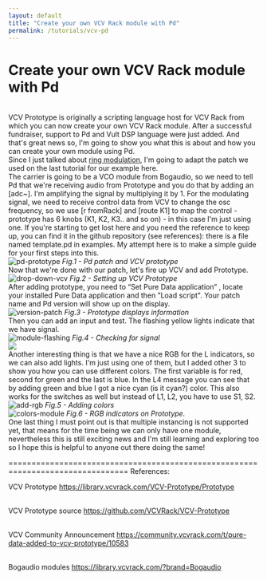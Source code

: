 ```yaml
---
layout: default
title: "Create your own VCV Rack module with Pd"
permalink: /tutorials/vcv-pd
---
```


# Create your own VCV Rack module with Pd

<br />VCV Prototype is originally a scripting language host for VCV Rack from which you can now create your own VCV Rack module. After a successful fundraiser, support to Pd and Vult DSP language were just added. And that's great news so, I'm going to show you what this is about and how you can create your own module using Pd.
<br />Since I just talked about [ring modulation](https://n1n4-303.github.io/tutorials/ring-modulation), I'm going to adapt the patch we used on the last tutorial for our example here. 
<br />The carrier is going to be a VCO module from Bogaudio, so we need to tell Pd that we're receiving audio from Prototype and you do that by adding an [adc~]. I'm amplifying the signal by multiplying it by 1. For the modulating signal, we need to receive control data from VCV to change the osc frequency, so we use [r fromRack] and [route K1] to map the control - prototype has 6 knobs (K1, K2, K3.. and so on) - in this case I'm just using one. If you're starting to get lost here and you need the reference to keep up, you can find it in the github repository (see references): there is a file named template.pd in examples. My attempt here is to make a simple guide for your first steps into this.
<br />
![pd-prototype](https://user-images.githubusercontent.com/64982634/88485820-e7c5ad00-cf70-11ea-9b3a-fa570da283c3.jpg)
*Fig.1 - Pd patch and VCV prototype*
<br />
Now that we're done with our patch, let's fire up VCV and add Prototype.
<br />
![drop-down-vcv](https://user-images.githubusercontent.com/64982634/88485851-35dab080-cf71-11ea-8bb4-1ac10053a510.png)
*Fig.2 - Setting up VCV Prototype*
<br />
After adding prototype, you need to “Set Pure Data application” , locate your installed Pure Data application and then ”Load script". Your patch name and Pd version will show up on the display.
<br />
![version-patch](https://user-images.githubusercontent.com/64982634/88485862-51de5200-cf71-11ea-8a10-8fcc276df91e.png)
*Fig.3 - Prototype displays information*
<br />
Then you can add an input and test. The flashing yellow lights indicate that we have signal.
<br />
![module-flashing](https://user-images.githubusercontent.com/64982634/88485874-776b5b80-cf71-11ea-8dea-6b63b92a867c.png)
*Fig.4 - Checking for signal*
<br />
<img src="https://i.makeagif.com/media/4-20-2018/hmsFMZ.gif">
<br />
Another interesting thing is that we have a nice RGB for the L indicators, so we can also add lights. I'm just using one of them, but I added other 3 to show you how you can use different colors. The first variable is for red, second for green and the last is blue. In the L4 message you can see that by adding green and blue I got a nice cyan (is it cyan?) color. This also works for the switches as well but instead of L1, L2, you have to use S1, S2.
<br />
![add-rgb](https://user-images.githubusercontent.com/64982634/88485889-9d90fb80-cf71-11ea-8b2b-6de4c448f325.png)
*Fig.5 - Adding colors*
<br />
![colors-module](https://user-images.githubusercontent.com/64982634/88485897-b4cfe900-cf71-11ea-9dcc-ad1c81c61f97.png)
*Fig.6 - RGB indicators on Prototype.*
<br />
One last thing I must point out is that multiple instancing is not supported yet, that means for the time being we can only have one module, nevertheless this is still exciting news and I'm still learning and exploring too so I hope this is helpful to anyone out there doing the same!
<br />

================================================================================ 
References:

VCV Prototype
<https://library.vcvrack.com/VCV-Prototype/Prototype>

<br />VCV Prototype source
<https://github.com/VCVRack/VCV-Prototype>

<br />VCV Community Announcement
<https://community.vcvrack.com/t/pure-data-added-to-vcv-prototype/10583>

<br />Bogaudio modules
<https://library.vcvrack.com/?brand=Bogaudio>
